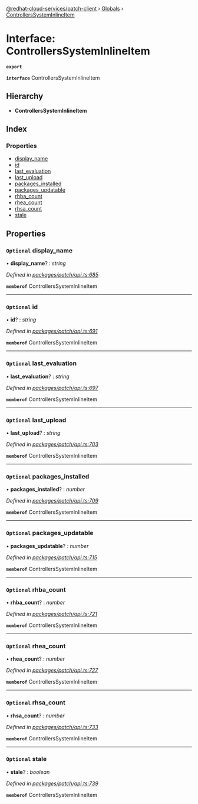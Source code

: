 [@redhat-cloud-services/patch-client](../README.md) › [Globals](../globals.md) › [ControllersSystemInlineItem](controllerssysteminlineitem.md)

# Interface: ControllersSystemInlineItem

**`export`** 

**`interface`** ControllersSystemInlineItem

## Hierarchy

* **ControllersSystemInlineItem**

## Index

### Properties

* [display_name](controllerssysteminlineitem.md#optional-display_name)
* [id](controllerssysteminlineitem.md#optional-id)
* [last_evaluation](controllerssysteminlineitem.md#optional-last_evaluation)
* [last_upload](controllerssysteminlineitem.md#optional-last_upload)
* [packages_installed](controllerssysteminlineitem.md#optional-packages_installed)
* [packages_updatable](controllerssysteminlineitem.md#optional-packages_updatable)
* [rhba_count](controllerssysteminlineitem.md#optional-rhba_count)
* [rhea_count](controllerssysteminlineitem.md#optional-rhea_count)
* [rhsa_count](controllerssysteminlineitem.md#optional-rhsa_count)
* [stale](controllerssysteminlineitem.md#optional-stale)

## Properties

### `Optional` display_name

• **display_name**? : *string*

*Defined in [packages/patch/api.ts:685](https://github.com/RedHatInsights/javascript-clients/blob/33e5630/packages/patch/api.ts#L685)*

**`memberof`** ControllersSystemInlineItem

___

### `Optional` id

• **id**? : *string*

*Defined in [packages/patch/api.ts:691](https://github.com/RedHatInsights/javascript-clients/blob/33e5630/packages/patch/api.ts#L691)*

**`memberof`** ControllersSystemInlineItem

___

### `Optional` last_evaluation

• **last_evaluation**? : *string*

*Defined in [packages/patch/api.ts:697](https://github.com/RedHatInsights/javascript-clients/blob/33e5630/packages/patch/api.ts#L697)*

**`memberof`** ControllersSystemInlineItem

___

### `Optional` last_upload

• **last_upload**? : *string*

*Defined in [packages/patch/api.ts:703](https://github.com/RedHatInsights/javascript-clients/blob/33e5630/packages/patch/api.ts#L703)*

**`memberof`** ControllersSystemInlineItem

___

### `Optional` packages_installed

• **packages_installed**? : *number*

*Defined in [packages/patch/api.ts:709](https://github.com/RedHatInsights/javascript-clients/blob/33e5630/packages/patch/api.ts#L709)*

**`memberof`** ControllersSystemInlineItem

___

### `Optional` packages_updatable

• **packages_updatable**? : *number*

*Defined in [packages/patch/api.ts:715](https://github.com/RedHatInsights/javascript-clients/blob/33e5630/packages/patch/api.ts#L715)*

**`memberof`** ControllersSystemInlineItem

___

### `Optional` rhba_count

• **rhba_count**? : *number*

*Defined in [packages/patch/api.ts:721](https://github.com/RedHatInsights/javascript-clients/blob/33e5630/packages/patch/api.ts#L721)*

**`memberof`** ControllersSystemInlineItem

___

### `Optional` rhea_count

• **rhea_count**? : *number*

*Defined in [packages/patch/api.ts:727](https://github.com/RedHatInsights/javascript-clients/blob/33e5630/packages/patch/api.ts#L727)*

**`memberof`** ControllersSystemInlineItem

___

### `Optional` rhsa_count

• **rhsa_count**? : *number*

*Defined in [packages/patch/api.ts:733](https://github.com/RedHatInsights/javascript-clients/blob/33e5630/packages/patch/api.ts#L733)*

**`memberof`** ControllersSystemInlineItem

___

### `Optional` stale

• **stale**? : *boolean*

*Defined in [packages/patch/api.ts:739](https://github.com/RedHatInsights/javascript-clients/blob/33e5630/packages/patch/api.ts#L739)*

**`memberof`** ControllersSystemInlineItem
